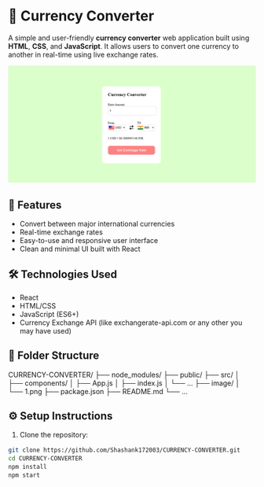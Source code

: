 # 💱 Currency Converter

A simple and user-friendly **currency converter** web application built using **HTML**, **CSS**, and **JavaScript**. It allows users to convert one currency to another in real-time using live exchange rates.

![Currency Converter Screenshot](./image/1.png)

## 🚀 Features

- Convert between major international currencies
- Real-time exchange rates
- Easy-to-use and responsive user interface
- Clean and minimal UI built with React

## 🛠️ Technologies Used

- React
- HTML/CSS
- JavaScript (ES6+)
- Currency Exchange API (like exchangerate-api.com or any other you may have used)

## 📁 Folder Structure

CURRENCY-CONVERTER/
├── node_modules/
├── public/
├── src/
│ ├── components/
│ ├── App.js
│ ├── index.js
│ └── ...
├── image/
│ └── 1.png
├── package.json
├── README.md
└── ...


## ⚙️ Setup Instructions

1. Clone the repository:

```bash
git clone https://github.com/Shashank172003/CURRENCY-CONVERTER.git
cd CURRENCY-CONVERTER
npm install
npm start
```
